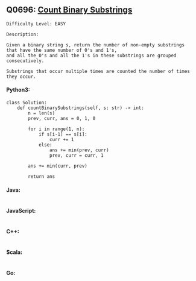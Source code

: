 ## Q0696: [Count Binary Substrings](https://leetcode.com/problems/count-binary-substrings/)

```
Difficulty Level: EASY
```

```
Description:

Given a binary string s, return the number of non-empty substrings that have the same number of 0's and 1's,
and all the 0's and all the 1's in these substrings are grouped consecutively.

Substrings that occur multiple times are counted the number of times they occur.
```

#### Python3:

```
class Solution:
    def countBinarySubstrings(self, s: str) -> int:
        n = len(s)
        prev, curr, ans = 0, 1, 0

        for i in range(1, n):
            if s[i-1] == s[i]:
                curr += 1
            else:
                ans += min(prev, curr)
                prev, curr = curr, 1

        ans += min(curr, prev)

        return ans
```

#### Java:

```

```

#### JavaScript:

```

```

#### C++:

```

```

#### Scala:

```

```

#### Go:

```

```